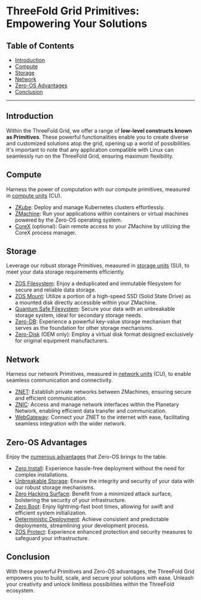 <h1> ThreeFold Grid Primitives: Empowering Your Solutions </h1>

<h2>Table of Contents</h2>

- [Introduction](#introduction)
- [Compute](#compute)
- [Storage](#storage)
- [Network](#network)
- [Zero-OS Advantages](#zero-os-advantages)
- [Conclusion](#conclusion)

***

## Introduction

Within the ThreeFold Grid, we offer a range of __low-level constructs known as Primitives__. These powerful functionalities enable you to create diverse and customized solutions atop the grid, opening up a world of possibilities. It's important to note that any application compatible with Linux can seamlessly run on the ThreeFold Grid, ensuring maximum flexibility.

## Compute

Harness the power of computation with our compute primitives, measured in [compute units](../../wiki/cloudunits/cloudunits_toc.md) (CU).

- [ZKube](../../technology/primitives/compute/zkube.md): Deploy and manage Kubernetes clusters effortlessly.
- [ZMachine](../../technology/primitives/compute/zmachine.md): Run your applications within containers or virtual machines powered by the Zero-OS operating system.
- [CoreX](../../technology/primitives/compute/corex.md) (optional): Gain remote access to your ZMachine by utilizing the CoreX process manager.

## Storage

Leverage our robust storage Primitives, measured in [storage units](../../wiki/cloudunits/cloudunits_toc.md) (SU), to meet your data storage requirements efficiently.

- [ZOS Filesystem](../../technology/primitives/storage/zos_fs.md): Enjoy a deduplicated and immutable filesystem for secure and reliable data storage.
- [ZOS Mount](../../technology/primitives/storage/zmount.md): Utilize a portion of a high-speed SSD (Solid State Drive) as a mounted disk directly accessible within your ZMachine.
- [Quantum Safe Filesystem](../../technology/primitives/storage/qsfs.md): Secure your data with an unbreakable storage system, ideal for secondary storage needs.
- [Zero-DB](../../technology/primitives/storage/zdb.md): Experience a powerful key-value storage mechanism that serves as the foundation for other storage mechanisms.
- [Zero-Disk](../../technology/primitives/storage/zdisk.md) (OEM only): Employ a virtual disk format designed exclusively for original equipment manufacturers.

## Network

Harness our network Primitives, measured in [network units](../../wiki/cloudunits/cloudunits_toc.md) (CU), to enable seamless communication and connectivity.

- [ZNET](../../technology/primitives/network/znet.md): Establish private networks between ZMachines, ensuring secure and efficient communication.
- [ZNIC](../../technology/primitives/network/znic.md): Access and manage network interfaces within the Planetary Network, enabling efficient data transfer and communication.
- [WebGateway](../../technology/primitives/network/webgw3.md): Connect your ZNET to the internet with ease, facilitating seamless integration with the wider network.

## Zero-OS Advantages

Enjoy the [numerous advantages](../../technology/zos/benefits/zos_advantages.md) that Zero-OS brings to the table.

- [Zero Install](../../technology/zos/benefits/zos_advantages.md#zero-os-installation): Experience hassle-free deployment without the need for complex installations.
- [Unbreakable Storage](../../technology/zos/benefits/zos_advantages.md#unbreakable-storage): Ensure the integrity and security of your data with our robust storage mechanisms.
- [Zero Hacking Surface](../../technology/zos/benefits/zos_advantages.md#zero-hacking-surface): Benefit from a minimized attack surface, bolstering the security of your infrastructure.
- [Zero Boot](../../technology/zos/benefits/zos_advantages.md#zero-boot): Enjoy lightning-fast boot times, allowing for swift and efficient system initialization.
- [Deterministic Deployment](../../technology/zos/benefits/zos_advantages.md#deterministic-deployment): Achieve consistent and predictable deployments, streamlining your development process.
- [ZOS Protect](../../technology/zos/benefits/zos_advantages.md#zero-os-protect): Experience enhanced protection and security measures to safeguard your infrastructure.

## Conclusion

With these powerful Primitives and Zero-OS advantages, the ThreeFold Grid empowers you to build, scale, and secure your solutions with ease. Unleash your creativity and unlock limitless possibilities within the ThreeFold ecosystem.




